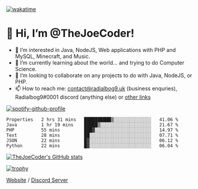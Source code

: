 [![wakatime](https://wakatime.com/badge/user/82b861fb-50d1-4a0d-aa13-67fc3da8aaec.svg)](https://wakatime.com/@82b861fb-50d1-4a0d-aa13-67fc3da8aaec)

# 👋 Hi, I’m @TheJoeCoder!
- 👀 I’m interested in Java, NodeJS, Web applications with PHP and MySQL, Minecraft, and Music.
- 🌱 I’m currently learning about the world... and trying to do Computer Science.
- 💞️ I’m looking to collaborate on any projects to do with Java, NodeJS, or PHP.
- 📫 How to reach me: contact@radialbog9.uk (business enquries), Radialbog9#0001 discord (anything else) or [other links](https://linktr.ee/Radialbog9)

[![spotify-github-profile](https://spotify-github-profile.vercel.app/api/view?uid=1puuoim4z9kqgght0d4uvhvsg&cover_image=true&theme=natemoo-re&show_offline=true&bar_color=ffe047&bar_color_cover=false)](https://spotify-github-profile.vercel.app/api/view?uid=1puuoim4z9kqgght0d4uvhvsg&redirect=true)

<!--START_SECTION:waka-->

```text
Properties   2 hrs 31 mins   ██████████▒░░░░░░░░░░░░░░   41.06 %
Java         1 hr 19 mins    █████▒░░░░░░░░░░░░░░░░░░░   21.67 %
PHP          55 mins         ███▓░░░░░░░░░░░░░░░░░░░░░   14.97 %
Text         28 mins         ██░░░░░░░░░░░░░░░░░░░░░░░   07.71 %
JSON         22 mins         █▓░░░░░░░░░░░░░░░░░░░░░░░   06.12 %
Python       22 mins         █▓░░░░░░░░░░░░░░░░░░░░░░░   06.04 %
```

<!--END_SECTION:waka-->

[![TheJoeCoder's GitHub stats](https://github-readme-stats.vercel.app/api?username=TheJoeCoder&theme=onedark)](https://github.com/anuraghazra/github-readme-stats)

[![trophy](https://github-profile-trophy.vercel.app/?username=TheJoeCoder&theme=onedark)](https://github.com/ryo-ma/github-profile-trophy)

[Website](https://radialbog9.uk) / [Discord Server](https://rb9.xyz/discord)
